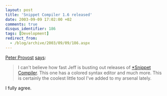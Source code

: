 ```yaml
---
layout: post
title: 'Snippet Compiler 1.6 released'
date: 2003-09-09 17:02:00 +02
comments: true
disqus_identifier: 186
tags: [Development]
redirect_from:
  - /blog/archive/2003/09/09/186.aspx
---
```


[Peter Provost](http://www.peterprovost.org/weblog/) [says](http://www.peterprovost.org/weblog/permalink.aspx?guid=2bd8bfd9-9757-45aa-9696-4576ffd718aa):

> I can't believe how fast Jeff is busting out releases of [*Snippet Compiler](http://www.sliver.com/dotnet/snippetcompiler/). This one has a colored syntax editor and much more. This is certainly the coolest little tool I've added to my arsenal lately.

I fully agree.

